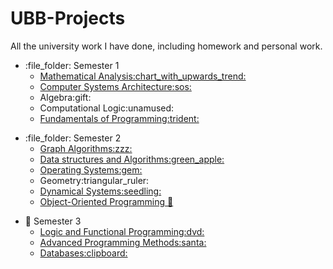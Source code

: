 # UBB-Projects

All the university work I have done, including homework and personal work.
<ul>
  <li>:file_folder: Semester 1
  <ul>
    <li>
      <a href="https://github.com/Bugnar12/Mathematical-Analysis">
      Mathematical Analysis:chart_with_upwards_trend:
      </a>
    </li>
    <li>
      <a href="https://github.com/Bugnar12/ASC">
        Computer Systems Architecture:sos:
      </a>
    </li>
    <li>
      Algebra:gift:
    </li>
    <li>
      Computational Logic:unamused:
    </li>
    <li>
      <a href="https://github.com/Bugnar12/FP-UBB">
        Fundamentals of Programming:trident:
      </a>
    </li>
  </ul>
  </li>
</ul>
<ul>
    <li>
      :file_folder: Semester 2
    <ul>
      <li>
        <a href="https://github.com/Bugnar12/Graph-Algorithms">
          Graph Algorithms:zzz:
        </a>
      </li>
      <li>
        <a href="https://github.com/Bugnar12/DSA">
          Data structures and Algorithms:green_apple:
        </a>
      </li>
      <li>
        <a href="https://github.com/Bugnar12/OS">
          Operating Systems:gem:
        </a>
      </li>
      <li>
        Geometry:triangular_ruler:
      </li>
      <li>
        <a href="https://github.com/Bugnar12/DS">
          Dynamical Systems:seedling:
        </a>
      </li>
      <li>
        <a href="https://github.com/Bugnar12/OOP">
          Object-Oriented Programming 💖
        </a>
      </li>
    </ul>
  </ul>

<ul>
  <li>
    📁 Semester 3
    <ul>
      <li>
        <a href="https://github.com/Bugnar12/PLF">
          Logic and Functional Programming:dvd:
        </a>
      </li>
      <li>
        <a href="https://github.com/Bugnar12/MAP">
          Advanced Programming Methods:santa:
      </li>
      <li>
        <a href="https://github.com/Bugnar12/Databases">
          Databases:clipboard:
      </li>
  </li>
</ul>  


